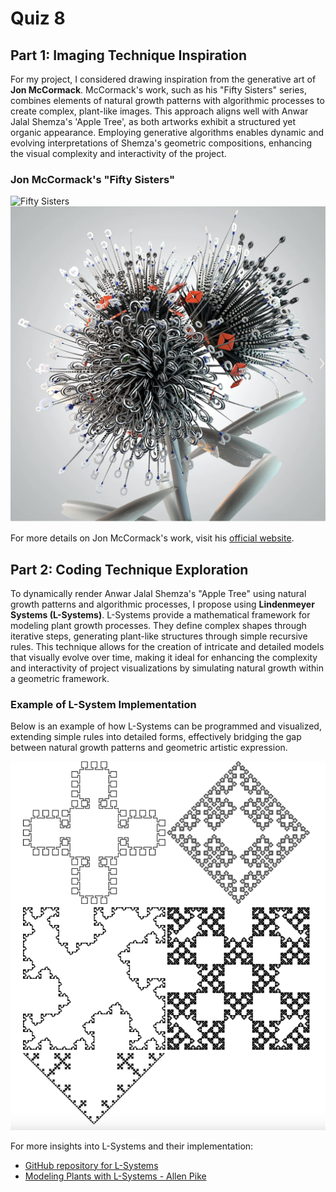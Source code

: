 # Quiz 8

## Part 1: Imaging Technique Inspiration

For my project, I considered drawing inspiration from the generative art of **Jon McCormack**. McCormack's work, such as his "Fifty Sisters" series, combines elements of natural growth patterns with algorithmic processes to create complex, plant-like images. This approach aligns well with Anwar Jalal Shemza's 'Apple Tree', as both artworks exhibit a structured yet organic appearance. Employing generative algorithms enables dynamic and evolving interpretations of Shemza's geometric compositions, enhancing the visual complexity and interactivity of the project.

### Jon McCormack's "Fifty Sisters"
![Fifty Sisters](readmeImages/1.png)
![Fifty Sisters](readmeImages/2.png)

For more details on Jon McCormack's work, visit his [official website](hhttps://jonmccormack.info/).

## Part 2: Coding Technique Exploration

To dynamically render Anwar Jalal Shemza's "Apple Tree" using natural growth patterns and algorithmic processes, I propose using **Lindenmeyer Systems (L-Systems)**. L-Systems provide a mathematical framework for modeling plant growth processes. They define complex shapes through iterative steps, generating plant-like structures through simple recursive rules. This technique allows for the creation of intricate and detailed models that visually evolve over time, making it ideal for enhancing the complexity and interactivity of project visualizations by simulating natural growth within a geometric framework.

### Example of L-System Implementation
Below is an example of how L-Systems can be programmed and visualized, extending simple rules into detailed forms, effectively bridging the gap between natural growth patterns and geometric artistic expression.

![L-System Example](readmeImages/3.png)

For more insights into L-Systems and their implementation:
- [GitHub repository for L-Systems](https://github.com/arendsee/lsystems)
- [Modeling Plants with L-Systems - Allen Pike](https://allenpike.com/modeling-plants-with-l-systems/)
